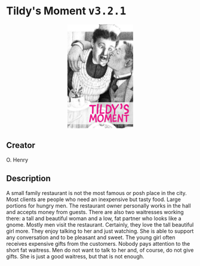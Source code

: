 
# Tildy's Moment <kbd>v3.2.1</kbd>

<center>
  <img src="./cover-1024.jpg"/>
</center>

## Creator
O. Henry

## Description
A small family restaurant is not the most famous or posh place in the city. Most clients are people who need an inexpensive but tasty food. Large portions for hungry men. The restaurant owner personally works in the hall and accepts money from guests. There are also two waitresses working there: a tall and beautiful woman and a low, fat partner who looks like a gnome. Mostly men visit the restaurant. Certainly, they love the tall beautiful girl more. They enjoy talking to her and just watching. She is able to support any conversation and to be pleasant and sweet. The young girl often receives expensive gifts from the customers. Nobody pays attention to the short fat waitress. Men do not want to talk to her and, of course, do not give gifts. She is just a good waitress, but that is not enough.
